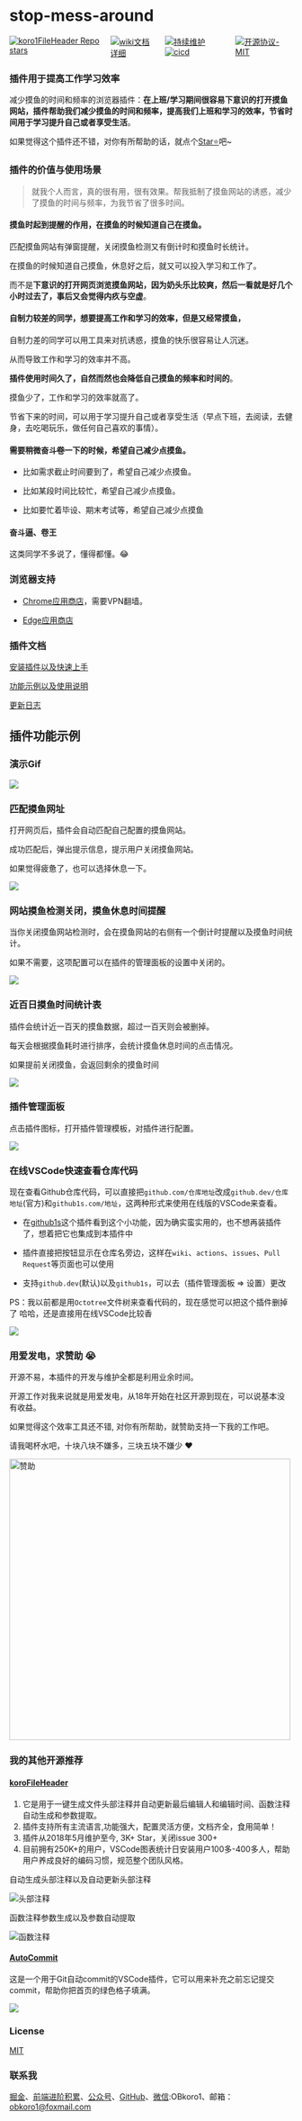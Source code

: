 # stop-mess-around

<div style="display: flex;">
    <a style="margin-right: 15px" href="https://github.com/OBKoro1/stop-mess-around">
        <img alt="koro1FileHeader Repo stars" src="https://img.shields.io/github/stars/OBKoro1/stop-mess-around">
    </a>
    <a style="margin-right: 15px" href="https://github.com/OBKoro1/stop-mess-around/wiki/%E5%BF%AB%E9%80%9F%E4%B8%8A%E6%89%8B%E4%BB%A5%E5%8F%8A%E4%BD%BF%E7%94%A8%E8%AF%B4%E6%98%8E">
        <img alt="wiki文档详细" src="https://img.shields.io/badge/wiki文档-齐全详细-blue">
    </a>
    <a  href="hhttps://github.com/OBKoro1/stop-mess-around/releases">
        <img style="margin-right: 15px" alt="持续维护" src="https://img.shields.io/badge/2021年开源-持续维护-blue">
        <img style="margin-right: 15px" alt="cicd" src="https://img.shields.io/badge/版本打包-release-blue">
    </a>
    <a style="margin-right: 15px" href="https://github.com/OBKoro1/stop-mess-around/blob/master/LICENSE">
        <img alt="开源协议-MIT" src="https://img.shields.io/badge/license-MIT-blue">
    </a>
</div>


### 插件用于提高工作学习效率

减少摸鱼的时间和频率的浏览器插件：**在上班/学习期间很容易下意识的打开摸鱼网站，插件帮助我们减少摸鱼的时间和频率，提高我们上班和学习的效率，节省时间用于学习提升自己或者享受生活**。

如果觉得这个插件还不错，对你有所帮助的话，就点个[Star⭐️](https://github.com/OBKoro1/stop-mess-around)吧~

### 插件的价值与使用场景

> 就我个人而言，真的很有用，很有效果。帮我抵制了摸鱼网站的诱惑，减少了摸鱼的时间与频率，为我节省了很多时间。

#### 摸鱼时起到提醒的作用，在摸鱼的时候知道自己在摸鱼。

匹配摸鱼网站有弹窗提醒，关闭摸鱼检测又有倒计时和摸鱼时长统计。

在摸鱼的时候知道自己摸鱼，休息好之后，就又可以投入学习和工作了。

而不是**下意识的打开网页浏览摸鱼网站，因为奶头乐比较爽，然后一看就是好几个小时过去了，事后又会觉得内疚与空虚**。

#### 自制力较差的同学，想要提高工作和学习的效率，但是又经常摸鱼，

自制力差的同学可以用工具来对抗诱惑，摸鱼的快乐很容易让人沉迷。

从而导致工作和学习的效率并不高。

**插件使用时间久了，自然而然也会降低自己摸鱼的频率和时间的**。
  
摸鱼少了，工作和学习的效率就高了。

节省下来的时间，可以用于学习提升自己或者享受生活（早点下班，去阅读，去健身，去吃喝玩乐，做任何自己喜欢的事情）。

#### 需要稍微奋斗~~卷~~一下的时候，希望自己减少点摸鱼。

 * 比如需求截止时间要到了，希望自己减少点摸鱼。
    
 * 比如某段时间比较忙，希望自己减少点摸鱼。
    
 * 比如要忙着毕设、期末考试等，希望自己减少点摸鱼
    
#### 奋斗逼、卷王

这类同学不多说了，懂得都懂。😂

### 浏览器支持

* [Chrome应用商店](https://chrome.google.com/webstore/detail/stop-mess-around/gbjbkekbbjbieijpebieifkmahlagncm/related?hl=zh-CN)，需要VPN翻墙。

* [Edge应用商店](https://microsoftedge.microsoft.com/addons/detail/stopmessaround/mdiafefnlaaefmfgjbeejpppkdhghmaj)

### 插件文档

[安装插件以及快速上手](https://github.com/OBKoro1/stop-mess-around/wiki/%E5%AE%89%E8%A3%85%E4%BB%A5%E5%8F%8A%E5%BF%AB%E9%80%9F%E4%B8%8A%E6%89%8B#%E5%AE%89%E8%A3%85%E6%8F%92%E4%BB%B6)

[功能示例以及使用说明](https://github.com/OBKoro1/stop-mess-around/wiki/%E5%8A%9F%E8%83%BD%E7%A4%BA%E4%BE%8B%E4%BB%A5%E5%8F%8A%E4%BD%BF%E7%94%A8%E8%AF%B4%E6%98%8E)

[更新日志](https://github.com/OBKoro1/stop-mess-around/blob/master/CHANNGELOG.md)

## 插件功能示例

### 演示Gif

![](https://github.com/OBKoro1/stop-mess-around/blob/dev/static/example/run-introduction8M.gif?raw=true)

### 匹配摸鱼网址

打开网页后，插件会自动匹配自己配置的摸鱼网站。

成功匹配后，弹出提示信息，提示用户关闭摸鱼网站。

如果觉得疲惫了，也可以选择休息一下。

![](https://github.com/OBKoro1/stop-mess-around/blob/dev/static/feat/matchWebSite.jpg?raw=true)

### 网站摸鱼检测关闭，摸鱼休息时间提醒

当你关闭摸鱼网站检测时，会在摸鱼网站的右侧有一个倒计时提醒以及摸鱼时间统计。

如果不需要，这项配置可以在插件的管理面板的设置中关闭的。

![](https://github.com/OBKoro1/stop-mess-around/blob/dev/static/feat/restTipTime.jpg?raw=true)

### 近百日摸鱼时间统计表

插件会统计近一百天的摸鱼数据，超过一百天则会被删掉。

每天会根据摸鱼耗时进行排序，会统计摸鱼休息时间的点击情况。

如果提前关闭摸鱼，会返回剩余的摸鱼时间

![](https://github.com/OBKoro1/stop-mess-around/blob/dev/static/feat/touchFishTable.jpg?raw=true)

### 插件管理面板

点击插件图标，打开插件管理模板，对插件进行配置。

![](https://github.com/OBKoro1/stop-mess-around/blob/dev/static/feat/setting-feat.jpg?raw=true)

### 在线VSCode快速查看仓库代码

现在查看Github仓库代码，可以直接把`github.com/仓库地址`改成`github.dev/仓库地址`(官方)和`github1s.com/地址`，这两种形式来使用在线版的VSCode来查看。

* 在[github1s](https://chrome.google.com/webstore/detail/open-in-vs-code-github1sc/neloiopjjeflfnecdlajhopdlojlkhll?hl=zh-CN)这个插件看到这个小功能，因为确实蛮实用的，也不想再装插件了，想着把它也集成到本插件中

* 插件直接把按钮显示在仓库名旁边，这样在`wiki`、`actions`、`issues`、`Pull Request`等页面也可以使用

* 支持`github.dev`(默认)以及`github1s`，可以去（插件管理面板 => 设置）更改

PS：我以前都是用`Octotree`文件树来查看代码的，现在感觉可以把这个插件删掉了 哈哈，还是直接用在线VSCode比较香

![](https://github.com/OBKoro1/stop-mess-around/blob/dev/static/feat/lookCode.jpg?raw=true)

### 用爱发电，求赞助 😭

开源不易，本插件的开发与维护全都是利用业余时间。

开源工作对我来说就是用爱发电，从18年开始在社区开源到现在，可以说基本没有收益。

如果觉得这个效率工具还不错, 对你有所帮助，就赞助支持一下我的工作吧。

请我喝杯水吧，十块八块不嫌多，三块五块不嫌少 ❤️

<img src="https://raw.githubusercontent.com/OBKoro1/koro1FileHeader/dev/images/pay.jpg" alt="赞助" width="500px" style="display: block;"/>

### 我的其他开源推荐

#### [koroFileHeader](https://github.com/OBKoro1/koro1FileHeader)

1. 它是用于一键生成文件头部注释并自动更新最后编辑人和编辑时间、函数注释自动生成和参数提取。
2. 插件支持所有主流语言,功能强大，配置灵活方便，文档齐全，食用简单！
3. 插件从2018年5月维护至今, 3K+ Star，关闭issue 300+
4. 目前拥有250K+的用户，VSCode图表统计日安装用户100多-400多人，帮助用户养成良好的编码习惯，规范整个团队风格。

自动生成头部注释以及自动更新头部注释

![头部注释](https://raw.githubusercontent.com/OBKoro1/koro1FileHeader/master/images/example.gif)

函数注释参数生成以及参数自动提取

![函数注释](https://github.com/OBKoro1/koro1FileHeader/raw/master/images/function-params.gif?raw=true)

#### [AutoCommit](https://github.com/OBKoro1/autoCommit)

这是一个用于Git自动commit的VSCode插件，它可以用来补充之前忘记提交commit，帮助你把首页的绿色格子填满。

![](https://github.com/OBKoro1/autoCommit/raw/master/images/autoCommit.gif?raw=true)


### License

[MIT](http://opensource.org/licenses/MIT)


### 联系我

[掘金](https://juejin.im/user/78820536236951)、[前端进阶积累](http://obkoro1.com/web_accumulate/)、[公众号](https://user-gold-cdn.xitu.io/2018/5/1/1631b6f52f7e7015?w=344&h=344&f=jpeg&s=8317)、[GitHub](https://github.com/OBKoro1)、[微信](https://raw.githubusercontent.com/OBKoro1/articleImg_src/master/weibo_img_move/005Y4rCogy1fsnslyz5pnj309j0cdgm6.jpg):OBkoro1、邮箱：obkoro1@foxmail.com
